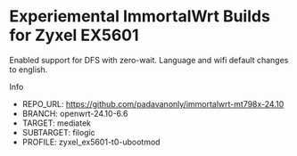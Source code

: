 # Experiemental ImmortalWrt Builds for Zyxel EX5601

Enabled support for DFS with zero-wait. Language and wifi default changes to english.

Info
* REPO_URL: https://github.com/padavanonly/immortalwrt-mt798x-24.10
* BRANCH: openwrt-24.10-6.6
* TARGET: mediatek
* SUBTARGET: filogic
* PROFILE: zyxel_ex5601-t0-ubootmod
